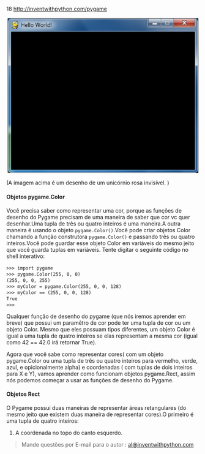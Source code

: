 18 http://inventwithpython.com/pygame

![](imagens/imagem-18.png)

(A imagem acima é um desenho de um unicórnio rosa invisível. )

#### Objetos pygame.Color

Você precisa saber como representar uma cor, porque as funções de desenho do Pygame precisam de uma maneira de saber que cor vc quer desenhar.Uma tupla
de três ou quatro inteiros é uma maneira.A outra maneira é usando o objeto `pygame.Color()`.Você pode criar objetos Color chamando a função construtora
`pygame.Color()` e passando três ou quatro inteiros.Você pode guardar esse objeto Color em variáveis do mesmo jeito que você guarda tuplas em variáveis.
Tente digitar o seguinte código no shell interativo:

	>>> import pygame
	>>> pygame.Color(255, 0, 0)
	(255, 0, 0, 255)
	>>> myColor = pygame.Color(255, 0, 0, 128)
	>>> myColor == (255, 0, 0, 128)
	True
	>>>

Qualquer função de desenho do pygame (que nós iremos aprender em breve) que possui um paramêtro de cor pode ter uma tupla de cor ou um objeto Color.
Mesmo que eles possuam tipos diferentes, um objeto Color é igual a uma tupla de quatro inteiros se elas representam a mesma cor (igual como 42 == 42.0
irá retornar True).

Agora que você sabe como representar cores( com um objeto pygame.Color ou uma tupla de três ou quatro inteiros para vermelho, verde, azul, e opicionalmente
alpha) e coordenadas (  com tuplas de dois inteiros para X e Y), vamos aprender como funcionam objetos pygame.Rect, assim nós podemos começar a usar
as funções de desenho do Pygame.

#### Objetos Rect

O Pygame possui duas maneiras de representar áreas retangulares (do mesmo jeito que existem duas maneira de representar cores).O primeiro é uma tupla
de quatro inteiros:

1. A coordenada no topo do canto esquerdo.

> Mande questões por E-mail para o autor : al@inventwithpython.com
